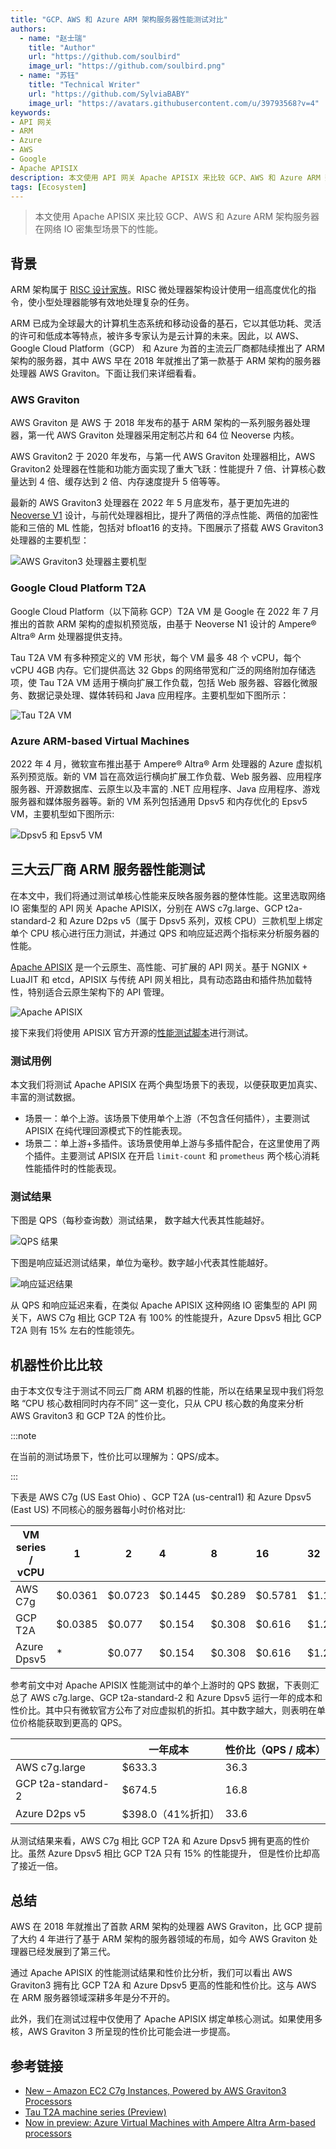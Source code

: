 ```yaml
---
title: "GCP、AWS 和 Azure ARM 架构服务器性能测试对比"
authors:
  - name: "赵士瑞"
    title: "Author"
    url: "https://github.com/soulbird"
    image_url: "https://github.com/soulbird.png"
  - name: "苏钰"
    title: "Technical Writer"
    url: "https://github.com/SylviaBABY"
    image_url: "https://avatars.githubusercontent.com/u/39793568?v=4"
keywords: 
- API 网关
- ARM
- Azure
- AWS
- Google
- Apache APISIX
description: 本文使用 API 网关 Apache APISIX 来比较 GCP、AWS 和 Azure ARM 架构服务器在网络 IO 密集型场景下的性能。
tags: [Ecosystem]
---
```


> 本文使用 Apache APISIX 来比较 GCP、AWS 和 Azure ARM 架构服务器在网络 IO 密集型场景下的性能。

<!--truncate-->

## 背景

ARM 架构属于 [RISC 设计家族](https://en.wikipedia.org/wiki/Reduced_instruction_set_computer)。RISC 微处理器架构设计使用一组高度优化的指令，使小型处理器能够有效地处理复杂的任务。

ARM 已成为全球最大的计算机生态系统和移动设备的基石，它以其低功耗、灵活的许可和低成本等特点，被许多专家认为是云计算的未来。因此，以 AWS、Google Cloud Platform（GCP） 和 Azure 为首的主流云厂商都陆续推出了 ARM 架构的服务器，其中 AWS 早在 2018 年就推出了第一款基于 ARM 架构的服务器处理器 AWS Graviton。下面让我们来详细看看。

### AWS Graviton

AWS Graviton 是 AWS 于 2018 年发布的基于 ARM 架构的一系列服务器处理器，第一代 AWS Graviton 处理器采用定制芯片和 64 位 Neoverse 内核。

AWS Graviton2 于 2020 年发布，与第一代 AWS Graviton 处理器相比，AWS Graviton2 处理器在性能和功能方面实现了重大飞跃：性能提升 7 倍、计算核心数量达到 4 倍、缓存达到 2 倍、内存速度提升 5 倍等等。

最新的 AWS Graviton3 处理器在 2022 年 5 月底发布，基于更加先进的 [Neoverse V1](https://www.arm.com/zh-TW/products/silicon-ip-cpu/neoverse/neoverse-v1) 设计，与前代处理器相比，提升了两倍的浮点性能、两倍的加密性能和三倍的 ML 性能，包括对 bfloat16 的支持。下图展示了搭载 AWS Graviton3 处理器的主要机型：

![AWS Graviton3 处理器主要机型](https://static.apiseven.com/2022/blog/0812/1.png)

### Google Cloud Platform T2A

Google Cloud Platform（以下简称 GCP）T2A VM 是 Google 在 2022 年 7 月推出的首款 ARM 架构的虚拟机预览版，由基于 Neoverse N1 设计的 Ampere® Altra® Arm 处理器提供支持。

Tau T2A VM 有多种预定义的 VM 形状，每个 VM 最多 48 个 vCPU，每个 vCPU 4GB 内存。它们提供高达 32 Gbps 的网络带宽和广泛的网络附加存储选项，使 Tau T2A VM 适用于横向扩展工作负载，包括 Web 服务器、容器化微服务、数据记录处理、媒体转码和 Java 应用程序。主要机型如下图所示：

![Tau T2A VM](https://static.apiseven.com/2022/blog/0812/2.png)

### Azure ARM-based Virtual Machines

2022 年 4 月，微软宣布推出基于 Ampere® Altra® Arm 处理器的 Azure 虚拟机系列预览版。新的 VM 旨在高效运行横向扩展工作负载、Web 服务器、应用程序服务器、开源数据库、云原生以及丰富的 .NET 应用程序、Java 应用程序、游戏服务器和媒体服务器等。新的 VM 系列包括通用 Dpsv5 和内存优化的 Epsv5 VM，主要机型如下图所示:

![Dpsv5 和 Epsv5 VM](https://static.apiseven.com/2022/blog/0812/3.png)

## 三大云厂商 ARM 服务器性能测试

在本文中，我们将通过测试单核心性能来反映各服务器的整体性能。这里选取网络 IO 密集型的 API 网关 Apache APISIX，分别在 AWS c7g.large、GCP t2a-standard-2 和 Azure D2ps v5（属于 Dpsv5 系列，双核 CPU）三款机型上绑定单个 CPU 核心进行压力测试，并通过 QPS 和响应延迟两个指标来分析服务器的性能。

[Apache APISIX](https://github.com/apache/apisix) 是一个云原生、高性能、可扩展的 API 网关。基于 NGNIX + LuaJIT 和 etcd，APISIX 与传统 API 网关相比，具有动态路由和插件热加载特性，特别适合云原生架构下的 API 管理。

![Apache APISIX](https://static.apiseven.com/2022/blog/0812/4.png)

接下来我们将使用 APISIX 官方开源的[性能测试脚本](https://github.com/apache/apisix/blob/master/benchmark/run.sh)进行测试。

### 测试用例

本文我们将测试 Apache APISIX 在两个典型场景下的表现，以便获取更加真实、丰富的测试数据。

- 场景一：单个上游。该场景下使用单个上游（不包含任何插件），主要测试 APISIX 在纯代理回源模式下的性能表现。
- 场景二：单上游+多插件。该场景使用单上游与多插件配合，在这里使用了两个插件。主要测试 APISIX 在开启 `limit-count` 和 `prometheus` 两个核心消耗性能插件时的性能表现。

### 测试结果

下图是 QPS（每秒查询数）测试结果， 数字越大代表其性能越好。

![QPS 结果](https://static.apiseven.com/2022/blog/0812/5.png)

下图是响应延迟测试结果，单位为毫秒。数字越小代表其性能越好。

![响应延迟结果](https://static.apiseven.com/2022/blog/0812/6.png)

从 QPS 和响应延迟来看，在类似 Apache APISIX 这种网络 IO 密集型的 API 网关下，AWS C7g 相比 GCP T2A 有 100% 的性能提升，Azure Dpsv5 相比 GCP T2A 则有 15% 左右的性能领先。

## 机器性价比比较

由于本文仅专注于测试不同云厂商 ARM 机器的性能，所以在结果呈现中我们将忽略 “CPU 核心数相同时内存不同” 这一变化，只从 CPU 核心数的角度来分析 AWS Graviton3 和 GCP T2A 的性价比。

:::note

在当前的测试场景下，性价比可以理解为：QPS/成本。

:::

下表是 AWS C7g (US East Ohio) 、GCP T2A (us-central1) 和 Azure Dpsv5 (East US) 不同核心的服务器每小时价格对比:

| VM series / vCPU | 1       | 2       | 4       | 8      | 16      | 32      | 64      |
|------------------|---------|---------|:--------|:-------|:--------|:--------|:--------|
| AWS C7g          | $0.0361 | $0.0723 | $0.1445 | $0.289 | $0.5781 | $1.1562 | $1.7342 |
| GCP T2A          | $0.0385 | $0.077  | $0.154  | $0.308 | $0.616  | $1.232  | $1.848  |
| Azure Dpsv5      | *       | $0.077  | $0.154  | $0.308 | $0.616  | $1.232  | $1.848  |

参考前文中对 Apache APISIX 性能测试中的单个上游时的 QPS 数据，下表则汇总了 AWS c7g.large、GCP t2a-standard-2 和 Azure Dpsv5 运行一年的成本和性价比。其中只有微软官方公布了对应虚拟机的折扣。其中数字越大，则表明在单位价格能获取到更高的 QPS。

|                    | 一年成本         | 性价比（QPS / 成本） |
|--------------------|-----------------|--------------------|
| AWS c7g.large      | $633.3          | 36.3               |
| GCP t2a-standard-2 | $674.5          | 16.8               |
| Azure D2ps v5      | $398.0（41%折扣） | 33.6               |

从测试结果来看，AWS C7g 相比 GCP T2A 和 Azure Dpsv5 拥有更高的性价比。虽然 Azure Dpsv5 相比 GCP T2A 只有 15% 的性能提升， 但是性价比却高了接近一倍。

## 总结

AWS 在 2018 年就推出了首款 ARM 架构的处理器 AWS Graviton，比 GCP 提前了大约 4 年进行了基于 ARM 架构的服务器领域的布局，如今 AWS Graviton 处理器已经发展到了第三代。

通过 Apache APISIX 的性能测试结果和性价比分析，我们可以看出 AWS Graviton3 拥有比 GCP T2A 和 Azure Dpsv5 更高的性能和性价比。这与 AWS 在 ARM 服务器领域深耕多年是分不开的。

此外，我们在测试过程中仅使用了 Apache APISIX 绑定单核心测试。如果使用多核，AWS Graviton 3 所呈现的性价比可能会进一步提高。

## 参考链接

- [New – Amazon EC2 C7g Instances, Powered by AWS Graviton3 Processors](https://aws.amazon.com/cn/blogs/aws/new-amazon-ec2-c7g-instances-powered-by-aws-graviton3-processors/)
- [Tau T2A machine series (Preview)](https://cloud.google.com/compute/docs/general-purpose-machines#t2a_machines)
- [Now in preview: Azure Virtual Machines with Ampere Altra Arm-based processors](https://azure.microsoft.com/en-us/blog/now-in-preview-azure-virtual-machines-with-ampere-altra-armbased-processors/)
